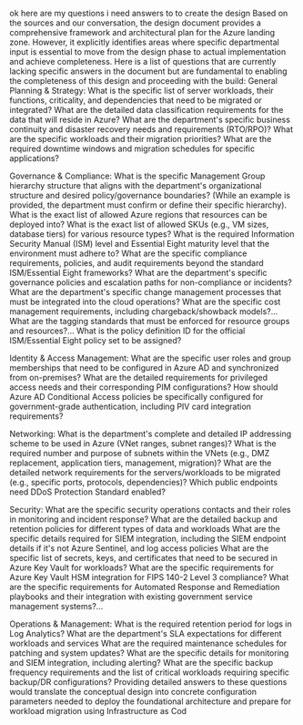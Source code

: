 ok here are my questions i need answers to to create the design
Based on the sources and our conversation, the design document provides a comprehensive framework and architectural plan for the Azure landing zone. However, it explicitly identifies areas where specific departmental input is essential to move from the design phase to actual implementation and achieve completeness.
Here is a list of questions that are currently lacking specific answers in the document but are fundamental to enabling the completeness of this design and proceeding with the build:
General Planning & Strategy:
What is the specific list of server workloads, their functions, criticality, and dependencies that need to be migrated or integrated?
What are the detailed data classification requirements for the data that will reside in Azure?
What are the department's specific business continuity and disaster recovery needs and requirements (RTO/RPO)?
What are the specific workloads and their migration priorities?
What are the required downtime windows and migration schedules for specific applications?
 
Governance & Compliance:
What is the specific Management Group hierarchy structure that aligns with the department's organizational structure and desired policy/governance boundaries? (While an example is provided, the department must confirm or define their specific hierarchy).
What is the exact list of allowed Azure regions that resources can be deployed into?
What is the exact list of allowed SKUs (e.g., VM sizes, database tiers) for various resource types?
What is the required Information Security Manual (ISM) level and Essential Eight maturity level that the environment must adhere to?
What are the specific compliance requirements, policies, and audit requirements beyond the standard ISM/Essential Eight frameworks?
What are the department's specific governance policies and escalation paths for non-compliance or incidents?
What are the department's specific change management processes that must be integrated into the cloud operations?
What are the specific cost management requirements, including chargeback/showback models?...
What are the tagging standards that must be enforced for resource groups and resources?...
What is the policy definition ID for the official ISM/Essential Eight policy set to be assigned?
 
Identity & Access Management:
What are the specific user roles and group memberships that need to be configured in Azure AD and synchronized from on-premises?
What are the detailed requirements for privileged access needs and their corresponding PIM configurations?
How should Azure AD Conditional Access policies be specifically configured for government-grade authentication, including PIV card integration requirements?
 
Networking:
What is the department's complete and detailed IP addressing scheme to be used in Azure (VNet ranges, subnet ranges)?
What is the required number and purpose of subnets within the VNets (e.g., DMZ replacement, application tiers, management, migration)?
What are the detailed network requirements for the servers/workloads to be migrated (e.g., specific ports, protocols, dependencies)?
Which public endpoints need DDoS Protection Standard enabled?
 
Security:
What are the specific security operations contacts and their roles in monitoring and incident response?
What are the detailed backup and retention policies for different types of data and workloads
What are the specific details required for SIEM integration, including the SIEM endpoint details if it's not Azure Sentinel, and log access policies
What are the specific list of secrets, keys, and certificates that need to be secured in Azure Key Vault for workloads?
What are the specific requirements for Azure Key Vault HSM integration for FIPS 140-2 Level 3 compliance?
What are the specific requirements for Automated Response and Remediation playbooks and their integration with existing government service management systems?...
 
Operations & Management:
What is the required retention period for logs in Log Analytics?
What are the department's SLA expectations for different workloads and services
What are the required maintenance schedules for patching and system updates?
What are the specific details for monitoring and SIEM integration, including alerting?
What are the specific backup frequency requirements and the list of critical workloads requiring specific backup/DR configurations?
Providing detailed answers to these questions would translate the conceptual design into concrete configuration parameters needed to deploy the foundational architecture and prepare for workload migration using Infrastructure as Cod
